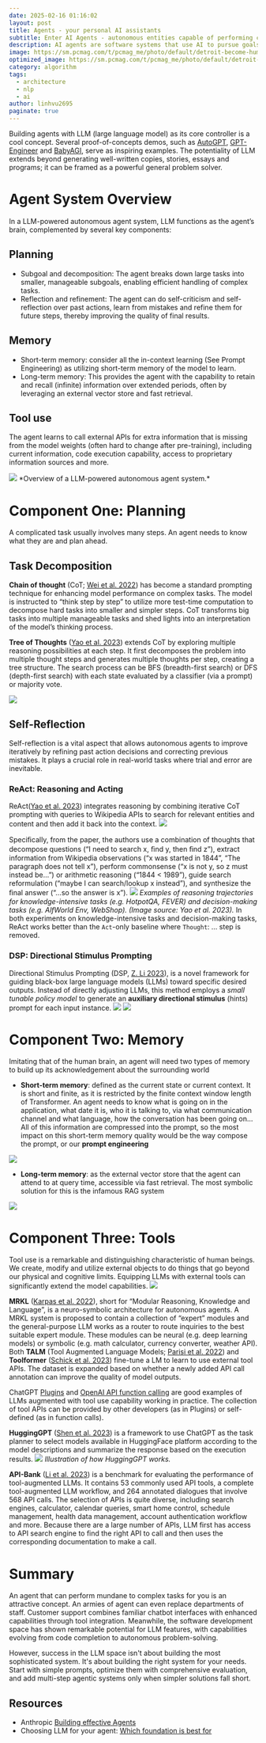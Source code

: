 ```yaml
---
date: 2025-02-16 01:16:02
layout: post
title: Agents - your personal AI assistants
subtitle: Enter AI Agents - autonomous entities capable of performing complex, multi-step tasks, maintaining state across interactions, and dynamically adapting to new information.
description: AI agents are software systems that use AI to pursue goals and complete tasks on behalf of users. They show reasoning, planning, and memory and have a level of autonomy to make decisions, learn, and adapt.
image: https://sm.pcmag.com/t/pcmag_me/photo/default/detroit-become-humantm-20180525150643_fwc4.1920.jpg
optimized_image: https://sm.pcmag.com/t/pcmag_me/photo/default/detroit-become-humantm-20180525150643_fwc4.1920.jpg
category: algorithm
tags:
  - architecture
  - nlp
  - ai
author: linhvu2695
paginate: true
---
```

Building agents with LLM (large language model) as its core controller is a cool concept. Several proof-of-concepts demos, such as <a href="https://github.com/Significant-Gravitas/AutoGPT">AutoGPT</a>, <a href="https://github.com/AntonOsika/gpt-engineer">GPT-Engineer</a> and <a href="https://github.com/yoheinakajima/babyagi">BabyAGI</a>, serve as inspiring examples. The potentiality of LLM extends beyond generating well-written copies, stories, essays and programs; it can be framed as a powerful general problem solver.

# Agent System Overview
In a LLM-powered autonomous agent system, LLM functions as the agent’s brain, complemented by several key components:
## Planning
* Subgoal and decomposition: The agent breaks down large tasks into smaller, manageable subgoals, enabling efficient handling of complex tasks.
* Reflection and refinement: The agent can do self-criticism and self-reflection over past actions, learn from mistakes and refine them for future steps, thereby improving the quality of final results.

## Memory
* Short-term memory: consider all the in-context learning (See Prompt Engineering) as utilizing short-term memory of the model to learn.
* Long-term memory: This provides the agent with the capability to retain and recall (infinite) information over extended periods, often by leveraging an external vector store and fast retrieval.

## Tool use
The agent learns to call external APIs for extra information that is missing from the model weights (often hard to change after pre-training), including current information, code execution capability, access to proprietary information sources and more.

<img src="https://lilianweng.github.io/posts/2023-06-23-agent/agent-overview.png">
*Overview of a LLM-powered autonomous agent system.*

# Component One: Planning
A complicated task usually involves many steps. An agent needs to know what they are and plan ahead.

## Task Decomposition
**Chain of thought** (CoT; <a href="https://arxiv.org/abs/2201.11903">Wei et al. 2022</a>) has become a standard prompting technique for enhancing model performance on complex tasks. The model is instructed to “think step by step” to utilize more test-time computation to decompose hard tasks into smaller and simpler steps. CoT transforms big tasks into multiple manageable tasks and shed lights into an interpretation of the model’s thinking process.

**Tree of Thoughts** (<a href="https://arxiv.org/abs/2305.10601">Yao et al. 2023</a>) extends CoT by exploring multiple reasoning possibilities at each step. It first decomposes the problem into multiple thought steps and generates multiple thoughts per step, creating a tree structure. The search process can be BFS (breadth-first search) or DFS (depth-first search) with each state evaluated by a classifier (via a prompt) or majority vote.

<img src="https://cuicaihao.com/wp-content/uploads/2024/02/image-1.png?w=1024">

## Self-Reflection
Self-reflection is a vital aspect that allows autonomous agents to improve iteratively by refining past action decisions and correcting previous mistakes. It plays a crucial role in real-world tasks where trial and error are inevitable.

### ReAct: Reasoning and Acting
ReAct(<a href="https://arxiv.org/abs/2210.03629">Yao et al. 2023</a>) integrates reasoning by combining iterative CoT prompting with queries to Wikipedia APIs to search for relevant entities and content and then add it back into the context.
<img src="https://cuicaihao.com/wp-content/uploads/2024/02/image-4.png">

Speciﬁcally, from the paper, the authors use a combination of thoughts that decompose questions (“I need to search x, ﬁnd y, then ﬁnd z”), extract information from Wikipedia observations (“x was started in 1844”, “The paragraph does not tell x”), perform commonsense (“x is not y, so z must instead be…”) or arithmetic reasoning (“1844 < 1989”), guide search reformulation (“maybe I can search/lookup x instead”), and synthesize the ﬁnal answer (“…so the answer is x”).
<img src="https://lilianweng.github.io/posts/2023-06-23-agent/react.png">
*Examples of reasoning trajectories for knowledge-intensive tasks (e.g. HotpotQA, FEVER) and decision-making tasks (e.g. AlfWorld Env, WebShop). (Image source: Yao et al. 2023).*
In both experiments on knowledge-intensive tasks and decision-making tasks, ReAct works better than the `Act`-only baseline where `Thought`: … step is removed.

### DSP: Directional Stimulus Prompting
Directional Stimulus Prompting (DSP, <a href="https://arxiv.org/abs/2302.11520">Z. Li 2023</a>), is a novel framework for guiding black-box large language models (LLMs) toward specific desired outputs.  Instead of directly adjusting LLMs, this method employs a *small tunable policy model* to generate an **auxiliary directional stimulus** (hints) prompt for each input instance.
<img src="https://cuicaihao.com/wp-content/uploads/2024/02/image-8.png">
<img src="https://cuicaihao.com/wp-content/uploads/2024/02/image-6.png">

# Component Two: Memory
Imitating that of the human brain, an agent will need two types of memory to build up its acknowledgement about the surrounding world
* **Short-term memory**: defined as the current state or current context. It is short and finite, as it is restricted by the finite context window length of Transformer. An agent needs to know what is going on in the application, what date it is, who it is talking to, via what communication channel and what language, how the conversation has been going on... All of this information are compressed into the prompt, so the most impact on this short-term memory quality would be the way compose the prompt, or our **prompt engineering**
<img src="https://cuicaihao.com/wp-content/uploads/2024/02/image-9.png">

* **Long-term memory**: as the external vector store that the agent can attend to at query time, accessible via fast retrieval. The most symbolic solution for this is the infamous RAG system
<img src="https://cuicaihao.com/wp-content/uploads/2024/02/image.png">

# Component Three: Tools
Tool use is a remarkable and distinguishing characteristic of human beings. We create, modify and utilize external objects to do things that go beyond our physical and cognitive limits. Equipping LLMs with external tools can significantly extend the model capabilities.
<img src="https://static.scientificamerican.com/dam/m/43106216c039b404/original/evolution_hands_tools.jpg?m=1732201125.292&w=600">

**MRKL** (<a href="https://arxiv.org/abs/2205.00445">Karpas et al. 2022</a>), short for “Modular Reasoning, Knowledge and Language”, is a neuro-symbolic architecture for autonomous agents. A MRKL system is proposed to contain a collection of “expert” modules and the general-purpose LLM works as a router to route inquiries to the best suitable expert module. These modules can be neural (e.g. deep learning models) or symbolic (e.g. math calculator, currency converter, weather API). Both **TALM** (Tool Augmented Language Models; <a href="https://arxiv.org/abs/2205.12255">Parisi et al. 2022</a>) and **Toolformer** (<a href="https://arxiv.org/abs/2302.04761">Schick et al. 2023</a>) fine-tune a LM to learn to use external tool APIs. The dataset is expanded based on whether a newly added API call annotation can improve the quality of model outputs.

ChatGPT <a href="https://openai.com/blog/chatgpt-plugins">Plugins</a> and <a href="https://platform.openai.com/docs/guides/gpt/function-calling">OpenAI API function calling</a> are good examples of LLMs augmented with tool use capability working in practice. The collection of tool APIs can be provided by other developers (as in Plugins) or self-defined (as in function calls).

**HuggingGPT** (<a href="https://arxiv.org/abs/2303.17580">Shen et al. 2023</a>) is a framework to use ChatGPT as the task planner to select models available in HuggingFace platform according to the model descriptions and summarize the response based on the execution results.
<img src="https://lilianweng.github.io/posts/2023-06-23-agent/hugging-gpt.png">
*Illustration of how HuggingGPT works.*

**API-Bank** (<a href="https://arxiv.org/abs/2304.08244">Li et al. 2023</a>) is a benchmark for evaluating the performance of tool-augmented LLMs. It contains 53 commonly used API tools, a complete tool-augmented LLM workflow, and 264 annotated dialogues that involve 568 API calls. The selection of APIs is quite diverse, including search engines, calculator, calendar queries, smart home control, schedule management, health data management, account authentication workflow and more. Because there are a large number of APIs, LLM first has access to API search engine to find the right API to call and then uses the corresponding documentation to make a call.

# Summary
An agent that can perform mundane to complex tasks for you is an attractive concept. An armies of agent can even replace departments of staff. Customer support combines familiar chatbot interfaces with enhanced capabilities through tool integration. Meanwhile, the software development space has shown remarkable potential for LLM features, with capabilities evolving from code completion to autonomous problem-solving. 

However, success in the LLM space isn't about building the most sophisticated system. It's about building the right system for your needs. Start with simple prompts, optimize them with comprehensive evaluation, and add multi-step agentic systems only when simpler solutions fall short.

## Resources
* Anthropic <a href="https://www.anthropic.com/research/building-effective-agents">Building effective Agents</a>
* Choosing LLM for your agent: <a href="https://artificialintelligencemadesimple.substack.com/p/which-foundation-model-is-best-for">Which foundation is best for</a>